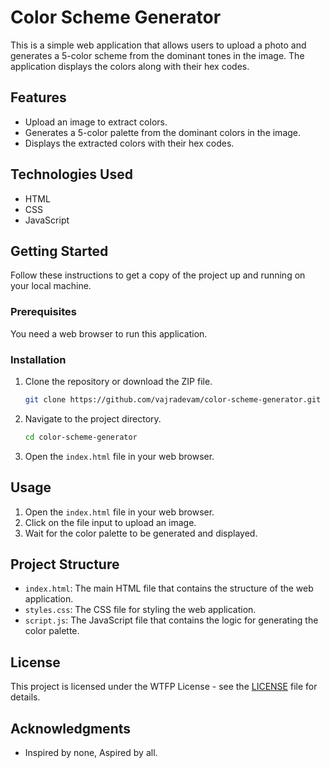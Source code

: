 # Color Scheme Generator

This is a simple web application that allows users to upload a photo and generates a 5-color scheme from the dominant tones in the image. The application displays the colors along with their hex codes.

## Features

- Upload an image to extract colors.
- Generates a 5-color palette from the dominant colors in the image.
- Displays the extracted colors with their hex codes.

## Technologies Used

- HTML
- CSS
- JavaScript

## Getting Started

Follow these instructions to get a copy of the project up and running on your local machine.

### Prerequisites

You need a web browser to run this application.

### Installation

1. Clone the repository or download the ZIP file.
    ```bash
    git clone https://github.com/vajradevam/color-scheme-generator.git
    ```
2. Navigate to the project directory.
    ```bash
    cd color-scheme-generator
    ```
3. Open the `index.html` file in your web browser.

## Usage

1. Open the `index.html` file in your web browser.
2. Click on the file input to upload an image.
3. Wait for the color palette to be generated and displayed.

## Project Structure

- `index.html`: The main HTML file that contains the structure of the web application.
- `styles.css`: The CSS file for styling the web application.
- `script.js`: The JavaScript file that contains the logic for generating the color palette.

## License

This project is licensed under the WTFP License - see the [LICENSE](LICENSE) file for details.

## Acknowledgments

- Inspired by none, Aspired by all.
